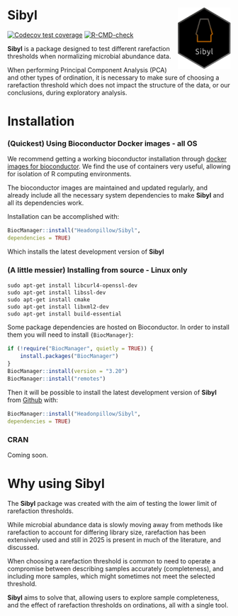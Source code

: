 # Sibyl <img src="man/figures/logo.svg" align="right" height="138" /></a>

<!-- badges: start -->
[![Codecov test coverage](https://codecov.io/gh/Headonpillow/Sibyl/graph/badge.svg)](https://app.codecov.io/gh/Headonpillow/Sibyl)
[![R-CMD-check](https://github.com/Headonpillow/Sibyl/actions/workflows/R-CMD-check.yaml/badge.svg)](https://github.com/Headonpillow/Sibyl/actions/workflows/R-CMD-check.yaml)
<!-- badges: end -->

**Sibyl** is a package designed to test different rarefaction thresholds when 
normalizing microbial abundance data.  

When performing Principal Component Analysis (PCA) and other types of ordination, 
it is necessary to make sure of choosing a rarefaction threshold which does not 
impact the structure of the data, or our conclusions, during exploratory analysis.  

# Installation

### (Quickest) Using Bioconductor Docker images - **all OS**

We recommend getting a working bioconductor installation through
[docker images for bioconductor](https://bioconductor.org/help/docker/). We
find the use of containers very useful, allowing for isolation of 
R computing environments.

The bioconductor images are maintained and updated regularly, and already
include all the necessary system dependencies to make **Sibyl** and all its 
dependencies work.

Installation can be accomplished with:

``` r
BiocManager::install("Headonpillow/Sibyl", 
dependencies = TRUE)

```
Which installs the latest development version of **Sibyl**

### (A little messier) Installing from source - **Linux only**

```
sudo apt-get install libcurl4-openssl-dev
sudo apt-get install libssl-dev
sudo apt-get install cmake
sudo apt-get install libxml2-dev
sudo apt-get install build-essential

```

Some package dependencies are hosted on Bioconductor. In order to install them 
you will need to install `{BiocManager}`:

``` r
if (!require("BiocManager", quietly = TRUE)) {
    install.packages("BiocManager")
}
BiocManager::install(version = "3.20")
BiocManager::install("remotes")
```

Then it will be possible to install the latest development version 
of **Sibyl** from [Github](https://github.com/Headonpillow/Sibyl) with:

``` r
BiocManager::install("Headonpillow/Sibyl", 
dependencies = TRUE)

```

### CRAN

Coming soon.


# Why using Sibyl

The **Sibyl** package was created with the aim of testing the lower limit of
rarefaction thresholds. 

While microbial abundance data is slowly moving away from methods like rarefaction
to account for differing library size, rarefaction has been extensively used 
and still in 2025 is present in much of the literature, and discussed.

When choosing a rarefaction threshold is common to need to operate a compromise 
between describing samples accurately (completeness), and including more samples,
which might sometimes not meet the selected threshold. 

**Sibyl** aims to solve that, allowing users to explore sample completeness, 
and the effect of rarefaction thresholds on ordinations, all with a single tool.
